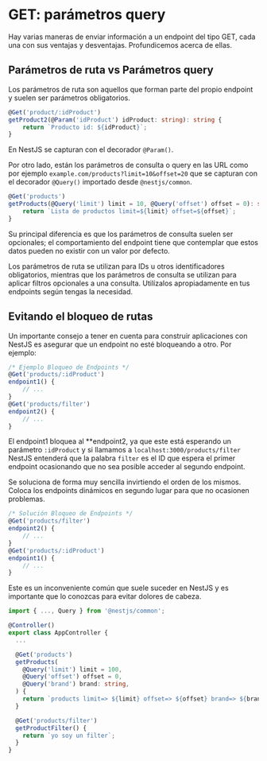 # GET: parámetros query


Hay varias maneras de enviar información a un endpoint del tipo GET, cada una con sus ventajas y desventajas. Profundicemos acerca de ellas.

## Parámetros de ruta vs Parámetros query
Los parámetros de ruta son aquellos que forman parte del propio endpoint y suelen ser parámetros obligatorios.

```typescript
@Get('product/:idProduct')
getProduct2(@Param('idProduct') idProduct: string): string {
    return `Producto id: ${idProduct}`;
}
```

En NestJS se capturan con el decorador `@Param()`.

Por otro lado, están los parámetros de consulta o query en las URL como por ejemplo `example.com/products?limit=10&offset=20` que se capturan con el decorador `@Query()` importado desde `@nestjs/common`.

```typescript
@Get('products')
getProducts(@Query('limit') limit = 10, @Query('offset') offset = 0): string {
    return `Lista de productos limit=${limit} offset=${offset}`;
}
```

Su principal diferencia es que los parámetros de consulta suelen ser opcionales; el comportamiento del endpoint tiene que contemplar que estos datos pueden no existir con un valor por defecto.

Los parámetros de ruta se utilizan para IDs u otros identificadores obligatorios, mientras que los parámetros de consulta se utilizan para aplicar filtros opcionales a una consulta. Utilízalos apropiadamente en tus endpoints según tengas la necesidad.

## Evitando el bloqueo de rutas
Un importante consejo a tener en cuenta para construir aplicaciones con NestJS es asegurar que un endpoint no esté bloqueando a otro.
Por ejemplo:

```typescript
/* Ejemplo Bloqueo de Endpoints */
@Get('products/:idProduct')
endpoint1() {
    // ...
}
@Get('products/filter')
endpoint2() {
    // ...
}
```

El endpoint1 bloquea al **endpoint2, ya que este está esperando un parámetro `:idProduct` y si llamamos a `localhost:3000/products/filter` NestJS entenderá que la palabra `filter` es el ID que espera el primer endpoint ocasionando que no sea posible acceder al segundo endpoint.

Se soluciona de forma muy sencilla invirtiendo el orden de los mismos. Coloca los endpoints dinámicos en segundo lugar para que no ocasionen problemas.

```typescript
/* Solución Bloqueo de Endpoints */
@Get('products/filter')
endpoint2() {
    // ...
}
@Get('products/:idProduct')
endpoint1() {
    // ...
}
```

Este es un inconveniente común que suele suceder en NestJS y es importante que lo conozcas para evitar dolores de cabeza.

```typescript
import { ..., Query } from '@nestjs/common';

@Controller()
export class AppController {
  ...

  @Get('products')
  getProducts(
    @Query('limit') limit = 100,
    @Query('offset') offset = 0,
    @Query('brand') brand: string,
  ) {
    return `products limit=> ${limit} offset=> ${offset} brand=> ${brand}`;
  }

  @Get('products/filter')
  getProductFilter() {
    return `yo soy un filter`;
  }
}
```